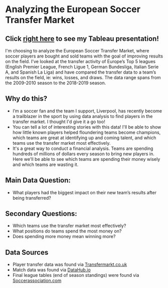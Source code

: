 # **Analyzing the European Soccer Transfer Market**
## **Click [right here](https://public.tableau.com/profile/sam.lawson#!/vizhome/EuropeanTransferMarket/generaldashboard?publish=yes) to see my Tableau presentation!**
I'm choosing to analyze the European Soccer Transfer Market, where soccer players are bought and sold teams with the goal of improving results on the field. I've looked at the transfer activity of Europe’s Top 5 leagues (English Premier League, French Ligue 1, German Bundesliga, Italian Serie A, and Spanish La Liga) and have compared the transfer data to a team’s results on the field, ie: wins, losses, and draws. The data range spans from the 2009-2010 season to the 2018-2019 season.
## Why do this?
- I’m a soccer fan and the team I support, Liverpool, has recently become a trailblazer in the sport by using data analysis to find players in the transfer market. I thought I'd give it a go too!
- You can tell a lot of interesting stories with this data! I'll be able to show how little known players helped floundering teams become champions, which teams are great at identifying up and coming talent, and which teams use the transfer market most effectively.
- It's a great way to conduct a financial analysis. Teams are spending hundreds of millions of dollars every season to bring new players in. Here we'll be able to see which teams are spending their money wisely and which teams are wasting it.
## Main Data Question:
- What players had the biggest impact on their new team’s results after being transferred?
## Secondary Questions:
- Which teams use the transfer market most effectively?
- What positions do teams spend the most money on?
- Does spending more money mean winning more?
## Data Sources
- Player transfer data was found via [Transfermarkt.co.uk](https://www.transfermarkt.co.uk/)
- Match data was found via [DataHub.io](https://datahub.io/collections/football#football-datasets-on-datahub)
- Final league tables (end of season standings) were found via [Soccerassociation.com](https://www.soccerassociation.com/0/index.htm)
